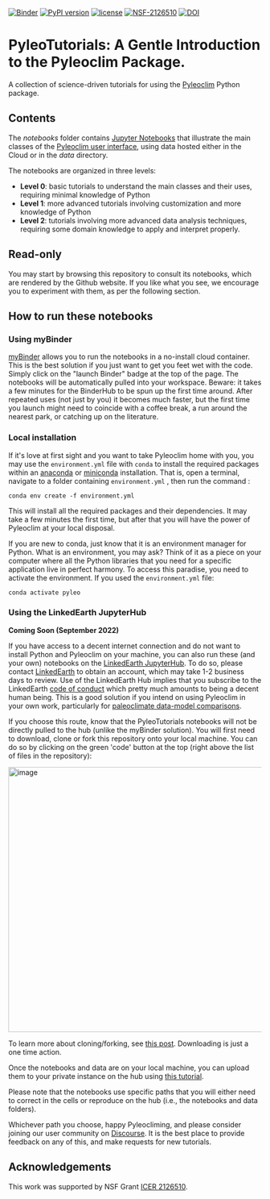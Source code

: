[![Binder](https://mybinder.org/badge_logo.svg)](https://mybinder.org/v2/gh/LinkedEarth/PyleoTutorials/HEAD)
[![PyPI version](https://badge.fury.io/py/pyleoclim.svg)](https://badge.fury.io/py/pyleoclim)
[![license](https://img.shields.io/github/license/linkedearth/PyleoTutorials.svg)]()
[![NSF-2126510](https://img.shields.io/badge/NSF-2126510-blue.svg)](https://nsf.gov/awardsearch/showAward?AWD_ID=2126510)
[![DOI](https://zenodo.org/badge/509538632.svg)](https://zenodo.org/badge/latestdoi/509538632)

# PyleoTutorials: A Gentle Introduction to the Pyleoclim Package.

A collection of science-driven tutorials for using the [Pyleoclim](https://github.com/LinkedEarth/Pyleoclim_util) Python package.

## Contents
The _notebooks_ folder contains [Jupyter Notebooks](https://jupyter.org) that illustrate the main classes of the [Pyleoclim user interface](https://pyleoclim-util.readthedocs.io/en/master/core/api.html), using data hosted either in the Cloud or in the _data_ directory.

The notebooks are organized in three levels:
- **Level 0**: basic tutorials to understand the main classes and their uses, requiring minimal knowledge of Python
- **Level 1**: more advanced tutorials involving customization and more knowledge of Python
- **Level 2**: tutorials involving more advanced data analysis techniques, requiring some domain knowledge to apply and interpret properly.  

## Read-only

You may start by browsing this repository to consult its notebooks, which are rendered by the Github website. If you like what you see, we encourage you to experiment with them, as per the following section.

## How to run these notebooks

### Using myBinder

[myBinder](https://mybinder.org) allows you to run the notebooks in a no-install cloud container. This is the best solution if you just want to get you feet wet with the code. Simply click on the "launch Binder" badge at the top of the page. The notebooks will be automatically pulled into your workspace. Beware: it takes a few minutes for the BinderHub to be spun up the first time around. After repeated uses (not just by you) it becomes much faster, but the first time you launch might need to coincide with a coffee break, a run around the nearest park, or catching up on the literature.


### Local installation
If it's love at first sight and you want to take Pyleoclim home with you, you may use the `environment.yml` file with `conda` to install the required packages within an [anaconda](https://anaconda.org) or [miniconda](https://docs.conda.io/en/latest/miniconda.html) installation. That is, open a terminal, navigate to a folder containing `environment.yml` , then run the command :

`conda env create -f environment.yml`

This will install all the required packages and their dependencies. It may take a few minutes the first time, but after that you will have the power of Pyleoclim at your local disposal.

If you are new to conda, just know that it is an environment manager for Python. What is an environment, you may ask? Think of it as a piece on your computer where all the Python libraries that you need for a specific application live in perfect harmony. To access this paradise, you need to activate the environment. If you used the `environment.yml` file:

`conda activate pyleo`

### Using the LinkedEarth JupyterHub

**Coming Soon (September 2022)**

If you have access to a decent internet connection and do not want to install Python and Pyleoclim on your machine, you can also run these (and your own) notebooks on the [LinkedEarth JupyterHub](https://linkedearth.2i2c.cloud/). To do so, please contact [LinkedEarth](mailto:linkedearth@gmail.com) to obtain an account, which may take 1-2 business days to review. Use of the LinkedEarth Hub implies that you subscribe to the LinkedEarth [code of conduct](https://github.com/LinkedEarth/governance/blob/main/code-of-conduct.md) which pretty much amounts to being a decent human being.  This is a good solution if you intend on using Pyleoclim in your own work, particularly for [paleoclimate data-model comparisons](https://medium.com/cyberpaleo/announcing-the-next-linkedearth-chapter-paleocube-790778b6ffb0).

If you choose this route, know that the PyleoTutorials notebooks will not be directly pulled to the hub (unlike the myBinder solution). You will first need to download, clone or fork this repository onto your local machine. You can do so by clicking on the green 'code' button at the top (right above the list of files in the repository):

<img width="526" alt="image" src="https://user-images.githubusercontent.com/11758571/185023757-093f9765-857c-404a-9707-07f6715e8e06.png">

To learn more about cloning/forking, see [this post](https://www.theserverside.com/answer/Git-fork-vs-clone-Whats-the-difference). Downloading is just a one time action.

Once the notebooks and data are on your local machine, you can upload them to your private instance on the hub using [this tutorial](https://foundations.projectpythia.org/foundations/jupyterlab.html).

Please note that the notebooks use specific paths that you will either need to correct in the cells or reproduce on the hub (i.e., the notebooks and data folders). 

Whichever path you choose, happy Pyleocliming, and please consider joining our user community on [Discourse](https://discourse.linked.earth). It is the best place to provide feedback on any of this, and make requests for new tutorials. 

## Acknowledgements
This work was supported by NSF Grant [ICER 2126510](https://nsf.gov/awardsearch/showAward?AWD_ID=2126510&HistoricalAwards=false).
